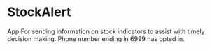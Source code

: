 # StockAlert
App
For sending information on stock indicators to assist with timely decision making.
Phone number ending in 6999 has opted in.
